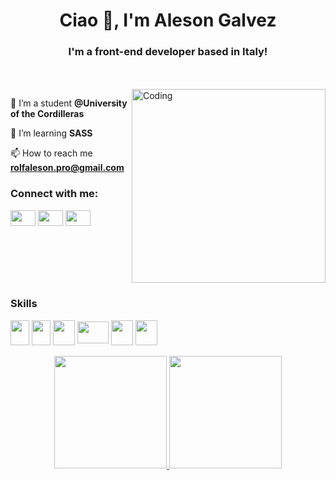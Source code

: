 <h1 align="center">Ciao 👋, I'm Aleson Galvez</h1>
<h3 align="center">I'm a front-end developer based in Italy!</h3>
<br>
<br>
<img align="right" alt="Coding" width="310" src="https://c.tenor.com/tkhBN6TlHkoAAAAi/bttv-rolling-cat.gif">

🔭 I’m a student **@University of the Cordilleras**

🌱 I’m learning **SASS**

📫 How to reach me **rolfaleson.pro@gmail.com**


<h3 align="left">Connect with me:</h3>
<p align="left">
<a href="https://twitter.com/alesonnnnnnn" target="_blank"><img align="center" src="https://raw.githubusercontent.com/rahuldkjain/github-profile-readme-generator/master/src/images/icons/Social/twitter.svg"  height="25" width="40" /></a>
<a href="https://www.linkedin.com/in/aleson-galvez-668757202/" target="_blank"><img align="center" src="https://raw.githubusercontent.com/rahuldkjain/github-profile-readme-generator/master/src/images/icons/Social/linked-in-alt.svg" height="25" width="40" /></a>
<a href="https://www.instagram.com/alesondesign/?hl=en" target="_blank"><img align="center" src="https://raw.githubusercontent.com/rahuldkjain/github-profile-readme-generator/master/src/images/icons/Social/instagram.svg"  height="25" width="40" /></a>
</p>

<div style="display: inline-block">
 <h3>Skills</h3>
 <img src="https://cdn.jsdelivr.net/gh/devicons/devicon/icons/html5/html5-original-wordmark.svg" width="30" height="40" align="center"/>
 <img src="https://cdn.jsdelivr.net/gh/devicons/devicon/icons/css3/css3-original-wordmark.svg" width="30" height="40"  align="center" />
 <img src="https://cdn.jsdelivr.net/gh/devicons/devicon/icons/javascript/javascript-original.svg" width="35" height="40" align="center"  />
 <img src="https://cdn.jsdelivr.net/gh/devicons/devicon/icons/sass/sass-original.svg" width="50" height="35"  align="center"  />
 <img src="https://cdn.jsdelivr.net/gh/devicons/devicon/icons/java/java-original-wordmark.svg" width="35" height="40" align="center" />
 <img src="https://cdn.jsdelivr.net/gh/devicons/devicon/icons/python/python-original-wordmark.svg" width="35" height="40"  align="center"  /> 
</div>

<br>
<br>

<div align="center">
  <a href="https://github.com/alesonpro">
  <img width="180em" src="https://github-readme-stats.vercel.app/api?username=alesonpro&show_icons=true&theme=radical&include_all_commits=true&count_private=true"/>
  <img width="180em" src="https://github-readme-stats.vercel.app/api/top-langs/?username=alesonpro&layout=compact&langs_count=7&theme=radical"/>
</div>











